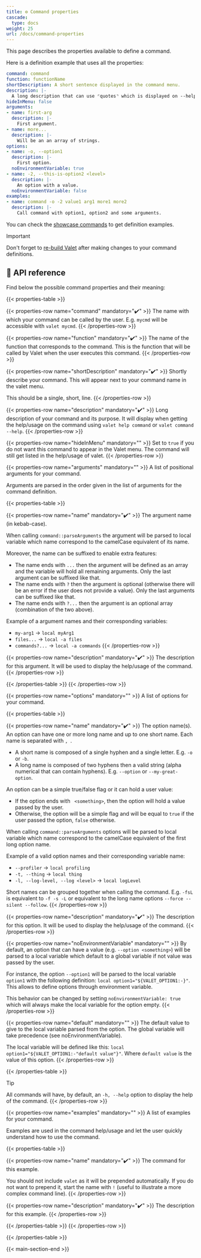 ```yaml
---
title: ⚙️ Command properties
cascade:
  type: docs
weight: 25
url: /docs/command-properties
---
```


This page describes the properties available to define a command.

Here is a definition example that uses all the properties:

```yaml {linenos=table,linenostart=1}
command: command
function: functionName
shortDescription: A short sentence displayed in the command menu.
description: |-
  A long description that can use ⌜quotes⌝ which is displayed on --help.
hideInMenu: false
arguments:
- name: first-arg
  description: |-
    First argument.
- name: more...
  description: |-
    Will be an an array of strings.
options:
- name: -o, --option1
  description: |-
    First option.
  noEnvironmentVariable: true
- name: -2, --this-is-option2 <level>
  description: |-
    An option with a value.
  noEnvironmentVariable: false
examples:
- name: command -o -2 value1 arg1 more1 more2
  description: |-
    Call command with option1, option2 and some arguments.
```

You can check the [showcase commands][showcase-examples] to get definition examples.

> [!IMPORTANT]
> Don't forget to [re-build Valet](../new-commands/#-rebuild-valet-menu) after making changes to your command definitions.

## 🫚 API reference

Find below the possible command properties and their meaning:

{{< properties-table >}}

<!-- ___________________________ -->
<!-- ----- command ---------- -->
{{< properties-row name="command" mandatory="✔️" >}}
The name with which your command can be called by the user. E.g. `mycmd` will be accessible with `valet mycmd`.
{{< /properties-row >}}

<!-- ___________________________ -->
<!-- ----- function ---------- -->
{{< properties-row name="function" mandatory="✔️" >}}
The name of the function that corresponds to the command. This is the function that will be called by Valet when the user executes this command.
{{< /properties-row >}}

<!-- ___________________________ -->
<!-- ----- shortDescription ---------- -->
{{< properties-row name="shortDescription" mandatory="✔️" >}}
Shortly describe your command. This will appear next to your command name in the valet menu.

This should be a single, short, line.
{{< /properties-row >}}

<!-- ___________________________ -->
<!-- ----- description ---------- -->
{{< properties-row name="description" mandatory="✔️" >}}
Long description of your command and its purpose. It will display when getting the help/usage on the command using `valet help command` or `valet command --help`.
{{< /properties-row >}}

<!-- ___________________________ -->
<!-- ----- hideInMenu ---------- -->
{{< properties-row name="hideInMenu" mandatory="" >}}
Set to `true` if you do not want this command to appear in the Valet menu. The command will still get listed in the help/usage of valet.
{{< /properties-row >}}

<!-- ___________________________ -->
<!-- ----- arguments ---------- -->
{{< properties-row name="arguments" mandatory="" >}}
A list of positional arguments for your command.

Arguments are parsed in the order given in the list of arguments for the command definition.

{{< properties-table >}}

{{< properties-row name="name" mandatory="✔️" >}}
The argument name (in kebab-case).

When calling `command::parseArguments` the argument will be parsed to local variable which name correspond to the camelCase equivalent of its name.

Moreover, the name can be suffixed to enable extra features:

- The name ends with `...` then the argument will be defined as an array and the variable will hold all remaining arguments. Only the last argument can be suffixed like that.
- The name ends with `?` then the argument is optional (otherwise there will be an error if the user does not provide a value). Only the last arguments can be suffixed like that.
- The name ends with `?...` then the argument is an optional array (combination of the two above).

Example of a argument names and their corresponding variables:

- `my-arg1` → `local myArg1`
- `files...` → `local -a files`
- `commands?...` → `local -a commands`
{{< /properties-row >}}

{{< properties-row name="description" mandatory="✔️" >}}
The description for this argument. It will be used to display the help/usage of the command.
{{< /properties-row >}}

{{< /properties-table >}}
{{< /properties-row >}}

<!-- ___________________________ -->
<!-- ----- options ---------- -->
{{< properties-row name="options" mandatory="" >}}
A list of options for your command.

{{< properties-table >}}

{{< properties-row name="name" mandatory="✔️" >}}
The option name(s). An option can have one or more long name and up to one short name. Each name is separated with `, `.

- A short name is composed of a single hyphen and a single letter. E.g. `-o` or `-b`.
- A long name is composed of two hyphens then a valid string (alpha numerical that can contain hyphens). E.g. `--option` or `--my-great-option`.

An option can be a simple true/false flag or it can hold a user value:

- If the option ends with ` <something>`, then the option will hold a value passed by the user.
- Otherwise, the option will be a simple flag and will be equal to `true` if the user passed the option, `false` otherwise.

When calling `command::parseArguments` options will be parsed to local variable which name correspond to the camelCase equivalent of the first long option name.

Example of a valid option names and their corresponding variable name:

- `--profiler` → `local profiling`
- `-t, --thing` → `local thing`
- `-l, --log-level, --log <level>` → `local logLevel`

Short names can be grouped together when calling the command. E.g. `-fsL` is equivalent to `-f -s -L` or equivalent to the long name options `--force --silent --follow`.
{{< /properties-row >}}

{{< properties-row name="description" mandatory="✔️" >}}
The description for this option. It will be used to display the help/usage of the command.
{{< /properties-row >}}

{{< properties-row name="noEnvironmentVariable" mandatory="" >}}
By default, an option that can have a value (e.g. `--option <something>`) will be parsed to a local variable which default to a global variable if not value was passed by the user.

For instance, the option `--option1` will be parsed to the local variable `option1` with the following definition: `local option1="${VALET_OPTION1:-}"`. This allows to define options through environment variable.

This behavior can be changed by setting `noEnvironmentVariable: true` which will always make the local variable for the option empty.
{{< /properties-row >}}

{{< properties-row name="default" mandatory="" >}}
The default value to give to the local variable parsed from the option. The global variable will take precedence (see noEnvironmentVariable).

The local variable will be defined like this: `local option1="${VALET_OPTION1:-"default value"}"`. Where `default value` is the value of this option.
{{< /properties-row >}}

{{< /properties-table >}}

> [!TIP]
> All commands will have, by default, an `-h, --help` option to display the help of the command.
{{< /properties-row >}}

<!-- ___________________________ -->
<!-- ----- examples ---------- -->
{{< properties-row name="examples" mandatory="" >}}
A list of examples for your command.

Examples are used in the command help/usage and let the user quickly understand how to use the command.

{{< properties-table >}}

{{< properties-row name="name" mandatory="✔️" >}}
The command for this example.

You should not include `valet` as it will be prepended automatically. If you do not want to prepend it, start the name with `!` (useful to illustrate a more complex command line).
{{< /properties-row >}}

{{< properties-row name="description" mandatory="✔️" >}}
The description for this example.
{{< /properties-row >}}

{{< /properties-table >}}
{{< /properties-row >}}

{{< /properties-table >}}

[showcase-examples]: https://github.com/jcaillon/valet/tree/main/showcase.d/commands.d

{{< main-section-end >}}
